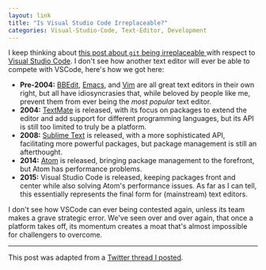 ```yaml
---
layout: link
title: "Is Visual Studio Code Irreplaceable?"
categories: Visual-Studio-Code, Text-Editor, Development
---
```


I keep thinking about [this post about `git` being irreplaceable ](https://fossil-scm.org/forum/forumpost/b251b6e48e) with respect to [Visual Studio Code](https://code.visualstudio.com/). I don't see how another text editor will ever be able to compete with VSCode, here's how we got here:

- **Pre-2004:** [BBEdit](https://www.barebones.com/products/bbedit/index.html), [Emacs](https://www.gnu.org/software/emacs/), and [Vim](https://www.vim.org/) are all great text editors in their own right, but all have idiosyncrasies that, while beloved by people like me, prevent them from ever being the *most popular* text editor.
- **2004:** [TextMate](https://macromates.com/) is released, with its focus on packages to extend the editor and add support for different programming languages, but its API is still too limited to truly be a platform.
- **2008:** [Sublime Text](https://www.sublimetext.com/) is released, with a more sophisticated API,   facilitating more powerful packages, but package management is still an afterthought.
- **2014:** [Atom](https://atom.io/) is released, bringing package management to the forefront, but Atom has performance problems.
- **2015:** Visual Studio Code is released, keeping packages front and center while also solving Atom's performance issues. As far as I can tell, this essentially represents the final form for (mainstream) text editors.

I don't see how VSCode can ever being contested again, unless its team makes a grave strategic error. We've seen over and over again, that once a platform takes off, its momentum creates a moat that's almost impossible for challengers to overcome.

* * *

This post was adapted from a [Twitter thread I posted](https://twitter.com/robenkleene/status/1228353731663671297).

